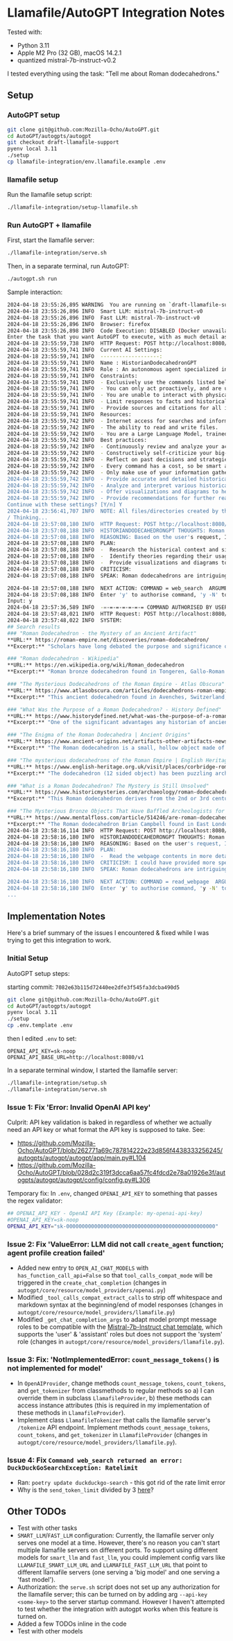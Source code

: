 # Llamafile/AutoGPT Integration Notes

Tested with:
* Python 3.11
* Apple M2 Pro (32 GB), macOS 14.2.1
* quantized mistral-7b-instruct-v0.2

I tested everything using the task: "Tell me about Roman dodecahedrons."

## Setup

### AutoGPT setup

```bash
git clone git@github.com:Mozilla-Ocho/AutoGPT.git
cd AutoGPT/autogpts/autogpt
git checkout draft-llamafile-support
pyenv local 3.11
./setup
cp llamafile-integration/env.llamafile.example .env
```


### llamafile setup

Run the llamafile setup script:

```bash
./llamafile-integration/setup-llamafile.sh
```

### Run AutoGPT + llamafile

First, start the llamafile server:

```bash
./llamafile-integration/serve.sh
```

Then, in a separate terminal, run AutoGPT:

```bash
./autogpt.sh run
```

Sample interaction:

```bash
2024-04-18 23:55:26,895 WARNING  You are running on `draft-llamafile-support` branch - this is not a supported branch.
2024-04-18 23:55:26,896 INFO  Smart LLM: mistral-7b-instruct-v0
2024-04-18 23:55:26,896 INFO  Fast LLM: mistral-7b-instruct-v0
2024-04-18 23:55:26,896 INFO  Browser: firefox
2024-04-18 23:55:26,898 INFO  Code Execution: DISABLED (Docker unavailable)
Enter the task that you want AutoGPT to execute, with as much detail as possible: Tell me about Roman dodecahedrons.
2024-04-18 23:55:59,738 INFO  HTTP Request: POST http://localhost:8080/v1/chat/completions "HTTP/1.1 200 OK"
2024-04-18 23:55:59,741 INFO  Current AI Settings:
2024-04-18 23:55:59,741 INFO  -------------------:
2024-04-18 23:55:59,741 INFO  Name : HistorianDodecahedronGPT
2024-04-18 23:55:59,741 INFO  Role : An autonomous agent specialized in providing in-depth knowledge and analysis about Roman dodecahedrons.
2024-04-18 23:55:59,741 INFO  Constraints:
2024-04-18 23:55:59,741 INFO  - Exclusively use the commands listed below.
2024-04-18 23:55:59,741 INFO  - You can only act proactively, and are unable to start background jobs or set up webhooks for yourself. Take this into account when planning your actions.
2024-04-18 23:55:59,741 INFO  - You are unable to interact with physical objects. If this is absolutely necessary to fulfill a task or objective or to complete a step, you must ask the user to do it for you. If the user refuses this, and there is no other way to achieve your goals, you must terminate to avoid wasting time and energy.
2024-04-18 23:55:59,741 INFO  - Limit responses to facts and historical information.
2024-04-18 23:55:59,741 INFO  - Provide sources and citations for all information provided.
2024-04-18 23:55:59,741 INFO  Resources:
2024-04-18 23:55:59,742 INFO  - Internet access for searches and information gathering.
2024-04-18 23:55:59,742 INFO  - The ability to read and write files.
2024-04-18 23:55:59,742 INFO  - You are a Large Language Model, trained on millions of pages of text, including a lot of factual knowledge. Make use of this factual knowledge to avoid unnecessary gathering of information.
2024-04-18 23:55:59,742 INFO  Best practices:
2024-04-18 23:55:59,742 INFO  - Continuously review and analyze your actions to ensure you are performing to the best of your abilities.
2024-04-18 23:55:59,742 INFO  - Constructively self-criticize your big-picture behavior constantly.
2024-04-18 23:55:59,742 INFO  - Reflect on past decisions and strategies to refine your approach.
2024-04-18 23:55:59,742 INFO  - Every command has a cost, so be smart and efficient. Aim to complete tasks in the least number of steps.
2024-04-18 23:55:59,742 INFO  - Only make use of your information gathering abilities to find information that you don't yet have knowledge of.
2024-04-18 23:55:59,742 INFO  - Provide accurate and detailed historical context about the origin, usage, and cultural significance of Roman dodecahedrons.
2024-04-18 23:55:59,742 INFO  - Analyze and interpret various historical artifacts and texts to gain a comprehensive understanding of the subject.
2024-04-18 23:55:59,742 INFO  - Offer visualizations and diagrams to help illustrate complex concepts related to Roman dodecahedrons.
2024-04-18 23:55:59,742 INFO  - Provide recommendations for further reading and resources for those interested in learning more about the topic.
Continue with these settings? [Y/n] Y
2024-04-18 23:56:41,707 INFO  NOTE: All files/directories created by this agent can be found inside its workspace at: /Users/ksilverstein/dev/autogpt/v4-autogpt-llamafile-support/autogpts/autogpt/data/agents/HistorianDodecahedronGPT-d4df1da9/workspace
/ Thinking...
2024-04-18 23:57:08,180 INFO  HTTP Request: POST http://localhost:8080/v1/chat/completions "HTTP/1.1 200 OK"
2024-04-18 23:57:08,188 INFO  HISTORIANDODECAHEDRONGPT THOUGHTS: Roman dodecahedrons are polyhedra with twelve faces, each of which is a regular pentagon. They have been found in various archaeological sites across the Roman Empire, dating back to the 1st century BC. The exact purpose and significance of these objects are still a subject of debate among historians and archaeologists. Some theories suggest they were used as gaming pieces, while others propose they had religious or symbolic meanings.
2024-04-18 23:57:08,188 INFO  REASONING: Based on the user's request, I will provide historical information about Roman dodecahedrons.
2024-04-18 23:57:08,188 INFO  PLAN:
2024-04-18 23:57:08,188 INFO  -  Research the historical context and significance of Roman dodecahedrons.
2024-04-18 23:57:08,188 INFO  -  Identify theories regarding their usage and meaning.
2024-04-18 23:57:08,188 INFO  -  Provide visualizations and diagrams to help illustrate the concepts.
2024-04-18 23:57:08,188 INFO  CRITICISM:
2024-04-18 23:57:08,188 INFO  SPEAK: Roman dodecahedrons are intriguing objects with a rich history. They were used by the ancient Romans and have twelve faces, each one a regular pentagon. While their exact purpose remains a topic of debate, some theories suggest they were used as gaming pieces, while others propose religious or symbolic meanings. Let me delve deeper into the historical context and significance of these fascinating objects.

2024-04-18 23:57:08,188 INFO  NEXT ACTION: COMMAND = web_search  ARGUMENTS = {'query': 'Roman dodecahedron history significance'}
2024-04-18 23:57:08,188 INFO  Enter 'y' to authorise command, 'y -N' to run N continuous commands, 'n' to exit program, or enter feedback for HistorianDodecahedronGPT...
Input: y
2024-04-18 23:57:36,589 INFO  -=-=-=-=-=-=-= COMMAND AUTHORISED BY USER -=-=-=-=-=-=-=
2024-04-18 23:57:48,021 INFO  HTTP Request: POST http://localhost:8080/v1/chat/completions "HTTP/1.1 200 OK"
2024-04-18 23:57:48,022 INFO  SYSTEM:
## Search results
### "Roman Dodecahedron - the Mystery of an Ancient Artifact"
**URL:** https://roman-empire.net/discoveries/roman-dodecahedron/
**Excerpt:** "Scholars have long debated the purpose and significance of the Roman dodecahedron. Some experts argue that it was used as a measuring instrument for astronomical calculations, while others believe it was used for religious purposes or as a gaming piece. ... The rich history and culture of the Roman Empire has lasting impacts in modern society."

### "Roman dodecahedron - Wikipedia"
**URL:** https://en.wikipedia.org/wiki/Roman_dodecahedron
**Excerpt:** "Roman bronze dodecahedron found in Tongeren, Gallo-Roman Museum, Tongeren A Roman dodecahedron or Gallo-Roman dodecahedron is a small hollow object made of copper alloy which has been cast into a regular dodecahedral shape: twelve flat pentagonal faces. Each face has a circular hole of varying diameter in the middle, the holes connecting to the hollow center, and each corner has a protruding knob."

### "The Mysterious Dodecahedrons of the Roman Empire - Atlas Obscura"
**URL:** https://www.atlasobscura.com/articles/dodecahedrons-roman-empire
**Excerpt:** "This ancient dodecahedron found in Avenches, Switzerland, once the Roman city of Aventicum. Woudloper/Wikimedia/CC BY-SA 3.0. In the first episode of Buck Rogers, the 1980s television series about ..."

### "What Was the Purpose of a Roman Dodecahedron? - History Defined"
**URL:** https://www.historydefined.net/what-was-the-purpose-of-a-roman-dodecahedron/
**Excerpt:** "One of the significant advantages any historian of ancient Rome has is a wealth of written material that has survived from 2,000 years ago to help explain to us what the remains of the Roman Empire mean. For instance, we know how the towns of Pompeii and Herculaneum ended up buried under volcanic ash because"

### "The Enigma of the Roman Dodecahedra | Ancient Origins"
**URL:** https://www.ancient-origins.net/artifacts-other-artifacts-news-unexplained-phenomena/enigma-roman-dodecahedra-002371
**Excerpt:** "The Roman dodecahedron is a small, hollow object made of bronze or (more rarely) stone, with a geometrical shape that has 12 flat faces. Each face is a pentagon, a five-sided shape. The Roman dodecahedra are also embellished with a series of knobs on each corner point of the pentagons, and the pentagon faces in most cases contain circular holes ..."

### "The mysterious dodecahedrons of the Roman Empire | English Heritage"
**URL:** https://www.english-heritage.org.uk/visit/places/corbridge-roman-town-hadrians-wall/dodecahedron-exhibition/
**Excerpt:** "The dodecahedron (12 sided object) has been puzzling archaeologists since the 18 th century when it was first discovered. Only 120 have been found across what was the Roman Empire, however, none have been found in Italy, Spain, Africa or the Mediterranean. These striking objects are some of the rarest and least understood to survive from the ..."

### "What is a Roman Dodecahedron? The Mystery is Still Unsolved"
**URL:** https://www.historicmysteries.com/archaeology/roman-dodecahedron/14742/
**Excerpt:** "This Roman dodecahedron derives from the 2nd or 3rd century in Stuttgart, Germany. CC3.0 Anagoria. The enigmatic geometric forms consist of copper alloy. They range in size from 4 cm to 11 cm, and each of the 12 pentagonal faces contains a circular hole. Oddly, the diameters of the holes are not identical in a single dodecahedron."

### "The Mysterious Bronze Objects That Have Baffled Archeologists for ..."
**URL:** https://www.mentalfloss.com/article/514246/are-roman-dodecahedrons-worlds-most-mysterious-artifact
**Excerpt:** "The Roman dodecahedron Brian Campbell found in East London / Brian Campbell One August day in 1987, Brian Campbell was refilling the hole left by a tree stump in his yard in Romford, East London ..."
2024-04-18 23:58:16,114 INFO  HTTP Request: POST http://localhost:8080/v1/chat/completions "HTTP/1.1 200 OK"
2024-04-18 23:58:16,180 INFO  HISTORIANDODECAHEDRONGPT THOUGHTS: Roman dodecahedrons are small, hollow objects made of bronze or copper alloy with a dodecahedral shape, consisting of twelve flat pentagonal faces. Each face has a circular hole in the middle, and the corners have protruding knobs. The exact purpose and significance of these objects remain a mystery, with theories suggesting they were used for astronomical calculations, religious purposes, or as gaming pieces.
2024-04-18 23:58:16,180 INFO  REASONING: Based on the user's request, I provided historical information about Roman dodecahedrons.
2024-04-18 23:58:16,180 INFO  PLAN:
2024-04-18 23:58:16,180 INFO  -  Read the webpage contents in more detail to extract specific information about the origins and cultural significance of Roman dodecahedrons.
2024-04-18 23:58:16,180 INFO  CRITICISM: I could have provided more specific information about the origins and cultural significance of Roman dodecahedrons from the existing search results.
2024-04-18 23:58:16,180 INFO  SPEAK: Roman dodecahedrons are intriguing objects with a rich history. They were made of bronze or copper alloy and had a dodecahedral shape, consisting of twelve flat pentagonal faces. Each face had a circular hole in the middle, and the corners had protruding knobs. The exact purpose and significance of these objects remain a mystery, with theories suggesting they were used for astronomical calculations, religious purposes, or as gaming pieces.

2024-04-18 23:58:16,180 INFO  NEXT ACTION: COMMAND = read_webpage  ARGUMENTS = {'url': 'https://en.wikipedia.org/wiki/Roman_dodecahedron', 'topics_of_interest': ['origins', 'cultural_significance']}
2024-04-18 23:58:16,180 INFO  Enter 'y' to authorise command, 'y -N' to run N continuous commands, 'n' to exit program, or enter feedback for HistorianDodecahedronGPT...
...
```

## Implementation Notes

Here's a brief summary of the issues I encountered & fixed while I was trying to get this integration to work.

### Initial Setup

AutoGPT setup steps:

starting commit: `7082e63b115d72440ee2dfe3f545fa3dcba490d5`

```bash
git clone git@github.com:Mozilla-Ocho/AutoGPT.git
cd AutoGPT/autogpts/autogpt
pyenv local 3.11
./setup
cp .env.template .env
```

then I edited `.env` to set:

```dotenv
OPENAI_API_KEY=sk-noop
OPENAI_API_BASE_URL=http://localhost:8080/v1
```

In a separate terminal window, I started the llamafile server:

```bash
./llamafile-integration/setup.sh
./llamafile-integration/serve.sh
```

### Issue 1: Fix 'Error: Invalid OpenAI API key'

Culprit: API key validation is baked in regardless of whether we actually need an API key or what format the API key is supposed to take. See:
- https://github.com/Mozilla-Ocho/AutoGPT/blob/262771a69c787814222e23d856f4438333256245/autogpts/autogpt/autogpt/app/main.py#L104
- https://github.com/Mozilla-Ocho/AutoGPT/blob/028d2c319f3dcca6aa57fc4fdcd2e78a01926e3f/autogpts/autogpt/autogpt/config/config.py#L306

Temporary fix: In `.env`, changed `OPENAI_API_KEY` to something that passes the regex validator:

```bash
## OPENAI_API_KEY - OpenAI API Key (Example: my-openai-api-key)
#OPENAI_API_KEY=sk-noop
OPENAI_API_KEY="sk-000000000000000000000000000000000000000000000000"
```

### Issue 2: Fix 'ValueError: LLM did not call `create_agent` function; agent profile creation failed'

* Added new entry to `OPEN_AI_CHAT_MODELS` with `has_function_call_api=False` so that `tool_calls_compat_mode` will be triggered in the `create_chat_completion` (changes in `autogpt/core/resource/model_providers/openai.py`)
* Modified `_tool_calls_compat_extract_calls` to strip off whitespace and markdown syntax at the beginning/end of model responses (changes in `autogpt/core/resource/model_providers/llamafile.py`)
* Modified `_get_chat_completion_args` to adapt model prompt message roles to be compatible with the [Mistral-7b-Instruct chat template](https://huggingface.co/mistralai/Mistral-7B-Instruct-v0.2#instruction-format), which supports the 'user' & 'assistant' roles but does not support the 'system' role (changes in `autogpt/core/resource/model_providers/llamafile.py`).

### Issue 3: Fix: 'NotImplementedError: `count_message_tokens()` is not implemented for model'

* In `OpenAIProvider`, change methods `count_message_tokens`, `count_tokens`, and `get_tokenizer` from classmethods to regular methods so a) I can override them in subclass `LlamafileProvider`, b) these methods can access instance attributes (this is required in my implementation of these methods in `LlamafileProvider`). 
* Implement class `LlamafileTokenizer` that calls the llamafile server's `/tokenize` API endpoint. Implement methods `count_message_tokens`, `count_tokens`, and `get_tokenizer` in `LlamafileProvider` (changes in `autogpt/core/resource/model_providers/llamafile.py`).

### Issue 4: Fix `Command web_search returned an error: DuckDuckGoSearchException: Ratelimit`

* Ran: `poetry update duckduckgo-search` - this got rid of the rate limit error
* Why is the `send_token_limit` divided by 3 [here](https://github.com/Mozilla-Ocho/AutoGPT/blob/37904a0f80f3499ea43e7846f78d5274b32cad03/autogpts/autogpt/autogpt/agents/agent.py#L274)? 

## Other TODOs

* Test with other tasks
* `SMART_LLM`/`FAST_LLM` configuration: Currently, the llamafile server only serves one model at a time. However, there's no reason you can't start multiple llamafile servers on different ports. To support using different models for `smart_llm` and `fast_llm`, you could implement config vars like `LLAMAFILE_SMART_LLM_URL` and `LLAMAFILE_FAST_LLM_URL` that point to different llamafile servers (one serving a 'big model' and one serving a 'fast model'). 
* Authorization: the `serve.sh` script does not set up any authorization for the llamafile server; this can be turned on by adding arg `--api-key <some-key>` to the server startup command. However I haven't attempted to test whether the integration with autogpt works when this feature is turned on.
* Added a few TODOs inline in the code
* Test with other models